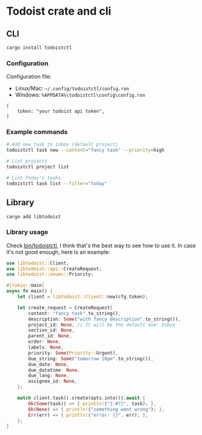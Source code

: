 # Todoist crate and cli

## CLI

```bash
cargo install todoistctl
```

### Configuration

Configuration file:
 - Linux/Mac: `~/.config/todoistctl/config.ron`
 - Windows: `%APPDATA%\todoistctl\config\config.ron`

```ron
(
    token: "your todoist api token",
)
```

### Example commands

```bash
# Add new task to inbox (default project)
todoistctl task new --content="fancy task" --priority=high

# List projects
todoistctl project list

# List Today's tasks
todoistctl task list --filter="today"
```

## Library

```bash
cargo add libtodoist
```

### Library usage

Check [bin/todoistctl](https://github.com/yitsushi/todoist-rs/tree/main/bin/todoistctl),
I think that's the best way to see how to use it. In case it's not good enough,
here is an example:

```rust
use libtodoist::Client;
use libtodoist::api::CreateRequest;
use libtodoist::enums::Priority;

#[tokio::main]
async fn main() {
    let client = libtodoist::Client::new(cfg.token);

    let create_request = CreateRequest{
        content: "fancy task".to_string(),
        description: Some("with fancy description".to_string()),
        project_id: None, // It will be the default one: Inbox
        section_id: None,
        parent_id: None,
        order: None,
        labels: None,
        priority: Some(Priority::Urgent),
        due_string: Some("tomorrow 10pm".to_string()),
        due_date: None,
        due_datetime: None,
        due_lang: None,
        assignee_id: None,
    };

    match client.task().create(opts.into()).await {
        Ok(Some(task)) => { println!("{:#?}", task); },
        Ok(None) => { println!("something went wrong"); },
        Err(err) => { println!("error: {}", err); },
    };
}
```

